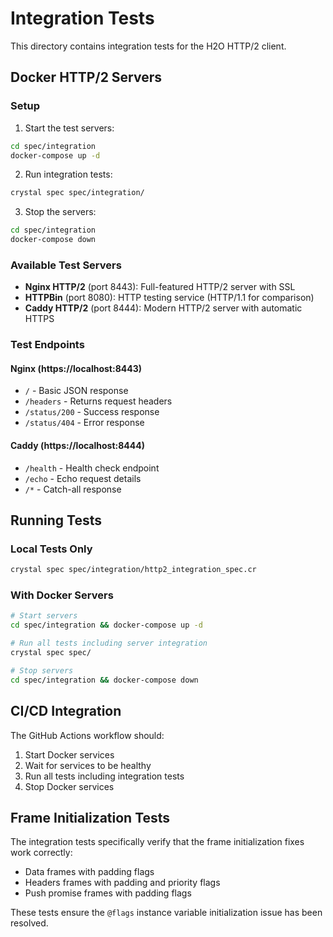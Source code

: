 # Integration Tests

This directory contains integration tests for the H2O HTTP/2 client.

## Docker HTTP/2 Servers

### Setup

1. Start the test servers:
```bash
cd spec/integration
docker-compose up -d
```

2. Run integration tests:
```bash
crystal spec spec/integration/
```

3. Stop the servers:
```bash
cd spec/integration
docker-compose down
```

### Available Test Servers

- **Nginx HTTP/2** (port 8443): Full-featured HTTP/2 server with SSL
- **HTTPBin** (port 8080): HTTP testing service (HTTP/1.1 for comparison)
- **Caddy HTTP/2** (port 8444): Modern HTTP/2 server with automatic HTTPS

### Test Endpoints

#### Nginx (https://localhost:8443)
- `/` - Basic JSON response
- `/headers` - Returns request headers
- `/status/200` - Success response
- `/status/404` - Error response

#### Caddy (https://localhost:8444)
- `/health` - Health check endpoint
- `/echo` - Echo request details
- `/*` - Catch-all response

## Running Tests

### Local Tests Only
```bash
crystal spec spec/integration/http2_integration_spec.cr
```

### With Docker Servers
```bash
# Start servers
cd spec/integration && docker-compose up -d

# Run all tests including server integration
crystal spec spec/

# Stop servers
cd spec/integration && docker-compose down
```

## CI/CD Integration

The GitHub Actions workflow should:
1. Start Docker services
2. Wait for services to be healthy
3. Run all tests including integration tests
4. Stop Docker services

## Frame Initialization Tests

The integration tests specifically verify that the frame initialization fixes work correctly:
- Data frames with padding flags
- Headers frames with padding and priority flags
- Push promise frames with padding flags

These tests ensure the `@flags` instance variable initialization issue has been resolved.
